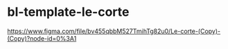 # bl-template-le-corte

https://www.figma.com/file/bv455qbbM527TmihTg82u0/Le-corte-(Copy)-(Copy)?node-id=0%3A1
